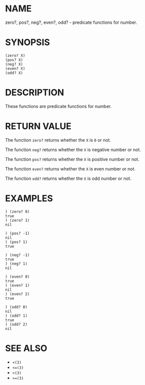 # NAME
zero?, pos?, neg?, even?, odd? - predicate functions for number.

# SYNOPSIS

    (zero? X)
    (pos? X)
    (neg? X)
    (even? X)
    (odd? X)

# DESCRIPTION
These functions are predicate functions for number.

# RETURN VALUE
The function `zero?` returns whether the `X` is `0` or not.

The function `neg?` returns whether the `X` is negative number or not.

The function `pos?` returns whether the `X` is positive number or not.

The function `even?` returns whether the `X` is even number or not.

The function `odd?` returns whether the `X` is odd number or not.

# EXAMPLES

    ) (zero? 0)
    true
    ) (zero? 1)
    nil

    ) (pos? -1)
    nil
    ) (pos? 1)
    true

    ) (neg? -1)
    true
    ) (neg? 1)
    nil

    ) (even? 0)
    true
    ) (even? 1)
    nil
    ) (even? 2)
    true

    ) (odd? 0)
    nil
    ) (odd? 1)
    true
    ) (odd? 2)
    nil

# SEE ALSO
- `<(3)`
- `<=(3)`
- `>(3)`
- `>=(3)`
